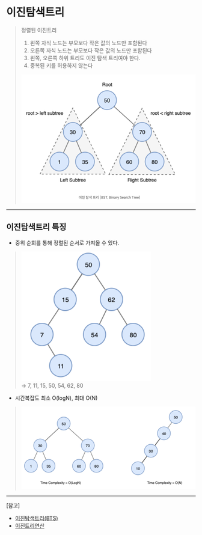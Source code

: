 # 이진탐색트리
> 정렬된 이진트리
> 1. 왼쪽 자식 노드는 부모보다 작은 값의 노드만 포함된다
> 2. 오른쪽 자식 노드는 부모보다 작은 값의 노드만 포함된다
> 3. 왼쪽, 오른쪽 하위 트리도 이진 탐색 트리여야 한다.
> 4. 중복된 키를 허용하지 않는다
> 
> ![img_19.png](img_19.png)

---
## 이진탐색트리 특징
- 중위 순회를 통해 정렬된 순서로 가져올 수 있다.
>![img_20.png](img_20.png) <br>
> -> 7, 11, 15, 50, 54, 62, 80

- 시간복잡도 최소 O(logN), 최대 O(N)
> ![img_21.png](img_21.png)
---
[참고]
- [이진탐색트리(BTS)](https://yoongrammer.tistory.com/71)
- [이진트리연산](https://toward-the-future.tistory.com/entry/%EC%9E%90%EB%A3%8C-%EA%B5%AC%EC%A1%B0-2-%ED%8A%B8%EB%A6%ACTree-%EC%9D%B4%EC%A7%84-%ED%83%90%EC%83%89-%ED%8A%B8%EB%A6%ACBinary-Search-Tree-%EA%B7%A0%ED%98%95-%EC%9D%B4%EC%A7%84-%ED%83%90%EC%83%89-%ED%8A%B8%EB%A6%ACBalanced-Binary-Search-Tree-AVL-%ED%8A%B8%EB%A6%AC)